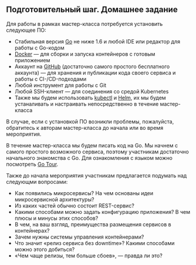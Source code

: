 ## Подготовительный шаг. Домашнее задание

Для работы в рамках мастер-класса потребуется установить следующее ПО:

- Стабильная версия [Go](https://golang.org/dl) не ниже 1.6 
и любой IDE или редактор для работы с Go-кодом
- [Docker](https://www.docker.com/community-edition) — для сборки 
и запуска контейнеров с готовым приложением
- Аккаунт на [GitHub](https://github.com) (достаточно самого простого бесплатного аккаунта) — 
для хранения и публикации кода своего сервиса и работы с CI-/CD-подходами
- Любой инструмент для работы с Git
- Любой SSH-клиент — для соединения со средой Kubernetes
- Также мы будем использовать [kubectl](https://kubernetes.io/docs/user-guide/kubectl-overview/) и [Helm](https://helm.sh), их мы будем устаналивать и настраивать
непосредственно в течение мастер-класса

В случае, если с установкой ПО возникли проблемы, пожалуйста, обратитесь 
к авторам мастер-класса до начала или во время мероприятия.

В течение мастер-класса мы будем писать код на Go.
Мы начнем с самого простого возможного сервиса, поэтому участникам достаточно начального знакомства с Go. 
Для ознакомления с языком можно посмотреть [Go Tour](https://tour.golang.org).

Также до начала мероприятия участникам предлагается подумать над следующми вопросами:

- Как появились микросервисы? На чем основаны идеи микросервисной архитектуры?
- Из каких частей обычно состоит REST-сервис?
- Какими способами можно задать конфигурацию приложения? В чем плюсы и минусы этих способов?
- В чем, на ваш взгляд, преимущества размещения сервисов в контейнерах?
- Зачем нужны системы управления контейнерами?
- Что значит «релиз сервиса без downtime»? Какими способами можно этого добиться?
- «Чем чаще релизы, тем больше сбоев», — правда ли это?
